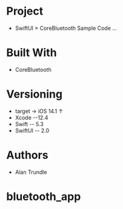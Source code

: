 # Project
* SwiftUI × CoreBluetooth Sample Code ...
# Built With
* CoreBluetooth
# Versioning
* target -> iOS 14.1 ↑
* Xcode --12.4
* Swift -- 5.3
* SwiftUI -- 2.0
# Authors
* Alan Trundle


# bluetooth_app
#
